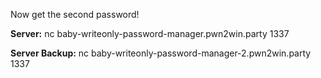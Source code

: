 Now get the second password!

**Server:** nc baby-writeonly-password-manager.pwn2win.party 1337

**Server Backup:** nc baby-writeonly-password-manager-2.pwn2win.party 1337
